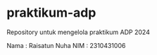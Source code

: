 # praktikum-adp
Repository untuk mengelola praktikum ADP 2024

Nama : Raisatun Nuha
NIM : 2310431006
